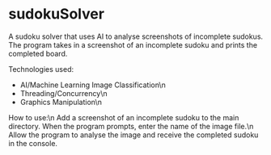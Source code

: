 # sudokuSolver
A sudoku solver that uses AI to analyse screenshots of incomplete sudokus. The program takes in a screenshot of an incomplete sudoku and prints the completed board.

Technologies used:
- AI/Machine Learning Image Classification\n
- Threading/Concurrency\n
- Graphics Manipulation\n

How to use:\n
Add a screenshot of an incomplete sudoku to the main directory. When the program prompts, enter the name of the image file.\n
Allow the program to analyse the image and receive the completed sudoku in the console.

